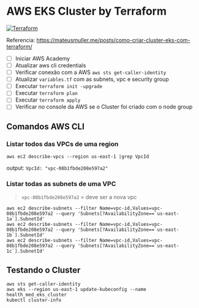 # AWS EKS Cluster by Terraform

[![Terraform](https://github.com/fabianogoes/fiap-tech-challenge-cluster-eks-terraform/actions/workflows/terraform.yml/badge.svg)](https://github.com/fabianogoes/fiap-tech-challenge-cluster-eks-terraform/actions/workflows/terraform.yml)

Referencia: https://mateusmuller.me/posts/como-criar-cluster-eks-com-terraform/

- [ ] Iniciar AWS Academy
- [ ] Atualizar aws cli credentials
- [ ] Verificar conexão com a AWS `aws sts get-caller-identity`
- [ ] Atualizar `variables.tf` com as subnets, vpc e security group
- [ ] Executar `terraform init -upgrade`
- [ ] Executar `terraform plan`
- [ ] Executar `terraform apply`
- [ ] Verificar no console da AWS se o Cluster foi criado com o node group

## Comandos AWS CLI

### Listar todos das VPCs de uma region

```shell
aws ec2 describe-vpcs --region us-east-1 |grep VpcId
```
output: `VpcId: "vpc-08b1fbde208e597a2"`

### Listar todas as subnets de uma VPC

> `vpc-08b1fbde208e597a2` = deve ser a nova vpc

```shell
aws ec2 describe-subnets --filter Name=vpc-id,Values=vpc-08b1fbde208e597a2 --query 'Subnets[?AvailabilityZone==`us-east-1a`].SubnetId'
aws ec2 describe-subnets --filter Name=vpc-id,Values=vpc-08b1fbde208e597a2 --query 'Subnets[?AvailabilityZone==`us-east-1b`].SubnetId'
aws ec2 describe-subnets --filter Name=vpc-id,Values=vpc-08b1fbde208e597a2 --query 'Subnets[?AvailabilityZone==`us-east-1c`].SubnetId'
 ```

## Testando o Cluster

```shell
aws sts get-caller-identity
aws eks --region us-east-1 update-kubeconfig --name health_med_eks_cluster
kubectl cluster-info
```
